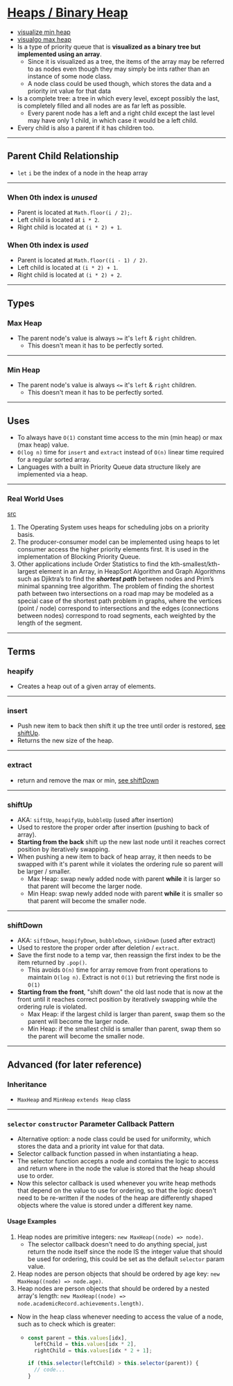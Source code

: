 # [Heaps / Binary Heap](./Heap.js)

- [visualize min heap](https://www.cs.usfca.edu/~galles/visualization/Heap.html)
- [visualgo max heap](https://visualgo.net/en/heap?slide=1)
- Is a type of priority queue that is **visualized as a binary tree but implemented using an array**.
  - Since it is visualized as a tree, the items of the array may be referred to as nodes even though they may simply be ints rather than an instance of some node class.
  - A node class could be used though, which stores the data and a priority int value for that data
- Is a complete tree: a tree in which every level, except possibly the last, is completely filled and all nodes are as far left as possible.
  - Every parent node has a left and a right child except the last level may have only 1 child, in which case it would be a left child.
- Every child is also a parent if it has children too.

---

## Parent Child Relationship

- `let` `i` be the index of a node in the heap array

---

### When 0th index is _unused_

- Parent is located at `Math.floor(i / 2);`.
- Left child is located at `i * 2`.
- Right child is located at `(i * 2) + 1`.

### When 0th index is _used_

- Parent is located at `Math.floor((i - 1) / 2)`.
- Left child is located at `(i * 2) + 1`.
- Right child is located at `(i * 2) + 2`.

---

## Types

### Max Heap

- The parent node's value is always `>=` it's `left` & `right` children.
  - This doesn't mean it has to be perfectly sorted.

---

### Min Heap

- The parent node's value is always `<=` it's `left` & `right` children.
  - This doesn't mean it has to be perfectly sorted.

---

## Uses

- To always have `O(1)` constant time access to the min (min heap) or max (max heap) value.
- `O(log n)` time for `insert` and `extract` instead of `O(n)` linear time required for a regular sorted array.
- Languages with a built in Priority Queue data structure likely are implemented via a heap.

---

### Real World Uses

[src](https://blog.bitsrc.io/implementing-heaps-in-javascript-c3fbf1cb2e65)

1. The Operating System uses heaps for scheduling jobs on a priority basis.
2. The producer-consumer model can be implemented using heaps to let consumer access the higher priority elements first. It is used in the implementation of Blocking Priority Queue.
3. Other applications include Order Statistics to find the kth-smallest/kth-largest element in an Array, in HeapSort Algorithm and Graph Algorithms such as Djiktra’s to find the **_shortest path_** between nodes and Prim’s minimal spanning tree algorithm. The problem of finding the shortest path between two intersections on a road map may be modeled as a special case of the shortest path problem in graphs, where the vertices (point / node) correspond to intersections and the edges (connections between nodes) correspond to road segments, each weighted by the length of the segment.

---

## Terms

### heapify

- Creates a heap out of a given array of elements.

---

### insert

- Push new item to back then shift it up the tree until order is restored, [see shiftUp](###shiftUp).
- Returns the new size of the heap.

---

### extract

- return and remove the max or min, [see shiftDown](###-shiftDown)

---

### shiftUp

- AKA: `siftUp`, `heapifyUp`, `bubbleUp` (used after insertion)
- Used to restore the proper order after insertion (pushing to back of array).
- **Starting from the back** shift up the new last node until it reaches correct position by iteratively swapping.
- When pushing a new item to back of heap array, it then needs to be swapped with it's parent while it violates the ordering rule so parent will be larger / smaller.
  - Max Heap: swap newly added node with parent **while** it is larger so that parent will become the larger node.
  - Min Heap: swap newly added node with parent **while** it is smaller so that parent will become the smaller node.

---

### shiftDown

- AKA: `siftDown`, `heapifyDown`, `bubbleDown`, `sinkDown` (used after extract)
- Used to restore the proper order after deletion / `extract`.
- Save the first node to a temp var, then reassign the first index to be the item returned by `.pop()`.
  - This avoids `O(n)` time for array remove from front operations to maintain `O(log n)`. Extract is not `O(1)` but retrieving the first node is `O(1)`
- **Starting from the front**, "shift down" the old last node that is now at the front until it reaches correct position by iteratively swapping while the ordering rule is violated.
  - Max Heap: if the largest child is larger than parent, swap them so the parent will become the larger node.
  - Min Heap: if the smallest child is smaller than parent, swap them so the parent will become the smaller node.

---

## Advanced (for later reference)

### Inheritance

- `MaxHeap` and `MinHeap` `extends Heap` class

---

### `selector` `constructor` Parameter Callback Pattern

- Alternative option: a node class could be used for uniformity, which stores the data and a priority int value for that data.
- Selector callback function passed in when instantiating a heap.
- The selector function accepts a node and contains the logic to access and return where in the node the value is stored that the heap should use to order.
- Now this selector callback is used whenever you write heap methods that depend on the value to use for ordering, so that the logic doesn't need to be re-written if the nodes of the heap are differently shaped objects where the value is stored under a different key name.

#### Usage Examples

1. Heap nodes are primitive integers: `new MaxHeap((node) => node)`.
   - The selector callback doesn't need to do anything special, just return the node itself since the node IS the integer value that should be used for ordering, this could be set as the default `selector` param value.
2. Heap nodes are person objects that should be ordered by age key: `new MaxHeap((node) => node.age)`.
3. Heap nodes are person objects that should be ordered by a nested array's length: `new MaxHeap((node) => node.academicRecord.achievements.length)`.

- Now in the heap class whenever needing to access the value of a node, such as to check which is greater:

  - ```js
    const parent = this.values[idx],
      leftChild = this.values[idx * 2],
      rightChild = this.values[idx * 2 + 1];

    if (this.selector(leftChild) > this.selector(parent)) {
      // code...
    }
    ```
